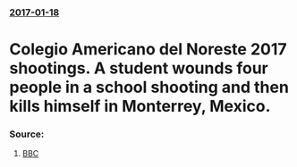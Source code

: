 ### [2017-01-18](/news/2017/01/18/index.md)

# Colegio Americano del Noreste 2017 shootings. A student wounds four people in a school shooting and then kills himself in Monterrey, Mexico. 




### Source:

1. [BBC](http://www.bbc.com/news/world-latin-america-38667946)
